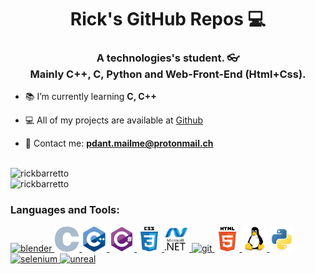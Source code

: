 <h1 align="center">Rick's GitHub Repos 💻</h1>

<h3 align="center">A technologies's student. 👓 <br> Mainly C++, C, Python and Web-Front-End (Html+Css).</h3>

- 📚 I’m currently learning **C, C++**

- 💻 All of my projects are available at [Github](https://github.com/RickBarretto)

- 📮 Contact me: **pdant.mailme@protonmail.ch**

<!-- <a href="https://codepen.io/" target="_blank" rel="noopener noreferrer"><img align="center" src="https://cdn.jsdelivr.net/npm/simple-icons@3.0.1/icons/codepen.svg" alt="tddhgd" height="30" width="40" /></a>
<a href="https://linkedin.com/in/" target="_blank" rel="noopener noreferrer"><img align="center" src="https://cdn.jsdelivr.net/npm/simple-icons@3.0.1/icons/linkedin.svg" alt="fdgr" height="30" width="40" /></a>
</p> -->

<p
  style="display: grid; grid-template-columns: 1fr;">&nbsp;
<img
  align="center"
  src="https://github-readme-stats.vercel.app/api?username=rickbarretto&show_icons=true&theme=gotham&locale=en&count_private=true"
  alt="rickbarretto" 
  style="justify-self: center; width: 100%"
/>
<img 
  align="center" 
  src="https://github-readme-stats.vercel.app/api/top-langs?username=rickbarretto&show_icons=true&theme=gotham&locale=en&layout=compact" 
  alt="rickbarretto" 
  style="justify-self: center; width: 100%"
  /></p>


<h3 align="left">Languages and Tools:</h3>
<p align="left">

<a href="https://www.blender.org/" target="_blank" rel="noopener noreferrer"> 
    <img src="https://download.blender.org/branding/community/blender_community_badge_white.svg" alt="blender" width="40" height="40"/>
</a>

<a href="https://www.cprogramming.com/" target="_blank" rel="noopener noreferrer">
    <img src="https://raw.githubusercontent.com/devicons/devicon/master/icons/c/c-original.svg" alt="c" width="40" height="40"/>
</a>

<a href="https://www.w3schools.com/cpp/" target="_blank" rel="noopener noreferrer">
    <img src="https://raw.githubusercontent.com/devicons/devicon/master/icons/cplusplus/cplusplus-original.svg" alt="cplusplus" width="40" height="40"/>
</a>

<a href="https://www.w3schools.com/cs/" target="_blank" rel="noopener noreferrer">
    <img src="https://raw.githubusercontent.com/devicons/devicon/master/icons/csharp/csharp-original.svg" alt="csharp" width="40" height="40"/>
</a>

<a href="https://www.w3schools.com/css/" target="_blank" rel="noopener noreferrer">
    <img src="https://raw.githubusercontent.com/devicons/devicon/master/icons/css3/css3-original-wordmark.svg" alt="css3" width="40" height="40"/>
</a>

<a href="https://dotnet.microsoft.com/" target="_blank">
    <img src="https://raw.githubusercontent.com/devicons/devicon/master/icons/dot-net/dot-net-original-wordmark.svg" alt="dotnet" width="40" height="40"/>
</a>

<a href="https://git-scm.com/" target="_blank" rel="noopener noreferrer">
    <img src="https://www.vectorlogo.zone/logos/git-scm/git-scm-icon.svg" alt="git" width="40" height="40"/>
</a> 

<a href="https://www.w3.org/html/" target="_blank" rel="noopener noreferrer"> 
    <img src="https://raw.githubusercontent.com/devicons/devicon/master/icons/html5/html5-original-wordmark.svg" alt="html5" width="40" height="40"/> 
</a>

<a href="https://www.linux.org/" target="_blank" rel="noopener noreferrer"> 
    <img src="https://raw.githubusercontent.com/devicons/devicon/master/icons/linux/linux-original.svg" alt="linux" width="40" height="40"/> </a> <a href="https://www.python.org" target="_blank"> <img src="https://raw.githubusercontent.com/devicons/devicon/master/icons/python/python-original.svg" alt="python" width="40" height="40"/> 
</a> 

<a href="https://www.selenium.dev" target="_blank" rel="noopener noreferrer"> 
    <img src="https://raw.githubusercontent.com/detain/svg-logos/780f25886640cef088af994181646db2f6b1a3f8/svg/selenium-logo.svg" alt="selenium" width="40" height="40"/> 
</a> 

<a href="https://unrealengine.com/" target="_blank" rel="noopener noreferrer"> 
    <img src="https://raw.githubusercontent.com/kenangundogan/fontisto/036b7eca71aab1bef8e6a0518f7329f13ed62f6b/icons/svg/brand/unreal-engine.svg" alt="unreal" width="40" height="40"/> 
</a> 

</p>

